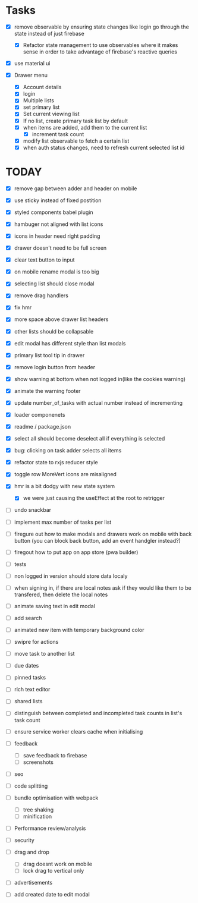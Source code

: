 # Tasks

- [x] remove observable by ensuring state changes like login go through the state instead of just firebase
  - [x] Refactor state management to use observables where it makes sense in order to take advantage of firebase's reactive queries
- [x] use material ui
- [x] Drawer menu

  - [x] Account details
  - [x] login
  - [x] Multiple lists
  - [x] set primary list
  - [x] Set current viewing list
  - [x] If no list, create primary task list by default
  - [x] when items are added, add them to the current list
    - [x] increment task count
  - [x] modify list observable to fetch a certain list
  - [x] when auth status changes, need to refresh current selected list id

# TODAY

- [x] remove gap between adder and header on mobile
- [x] use sticky instead of fixed postition
- [x] styled components babel plugin
- [x] hambuger not aligned with list icons
- [x] icons in header need right padding
- [x] drawer doesn't need to be full screen
- [x] clear text button to input
- [x] on mobile rename modal is too big
- [x] selecting list should close modal
- [x] remove drag handlers
- [x] fix hmr
- [x] more space above drawer list headers
- [x] other lists should be collapsable
- [x] edit modal has different style than list modals
- [x] primary list tool tip in drawer
- [x] remove login button from header
- [x] show warning at bottom when not logged in(like the cookies warning)
- [x] animate the warning footer
- [x] update number_of_tasks with actual number instead of incrementing
- [x] loader componenets
- [x] readme / package.json
- [x] select all should become deselect all if everything is selected
- [x] bug: clicking on task adder selects all items
- [x] refactor state to rxjs reducer style
- [x] toggle row MoreVert icons are misaligned

- [x] hmr is a bit dodgy with new state system
  - [x] we were just causing the useEffect at the root to retrigger

- [ ] undo snackbar
- [ ] implement max number of tasks per list

- [ ] firegure out how to make modals and drawers work on mobile with back button (you can block back button, add an event handgler instead?)
- [ ] firegout how to put app on app store (pwa builder)
- [ ] tests

- [ ] non logged in version should store data localy
- [ ] when signing in, if there are local notes ask if they would like them to be transfered, then delete the local notes

* [ ] animate saving text in edit modal

- [ ] add search

- [ ] animated new item with temporary background color

- [ ] swipre for actions

- [ ] move task to another list

- [ ] due dates

- [ ] pinned tasks

- [ ] rich text editor

- [ ] shared lists

* [ ] distinguish between completed and incompleted task counts in list's task count

* [ ] ensure service worker clears cache when initialising

* [ ] feedback

  - [ ] save feedback to firebase
  - [ ] screenshots

* [ ] seo

* [ ] code splitting

* [ ] bundle optimisation with webpack

  - [ ] tree shaking
  - [ ] minification

* [ ] Performance review/analysis

* [ ] security

* [ ] drag and drop

  - [ ] drag doesnt work on mobile
  - [ ] lock drag to vertical only

* [ ] advertisements

- [ ] add created date to edit modal
